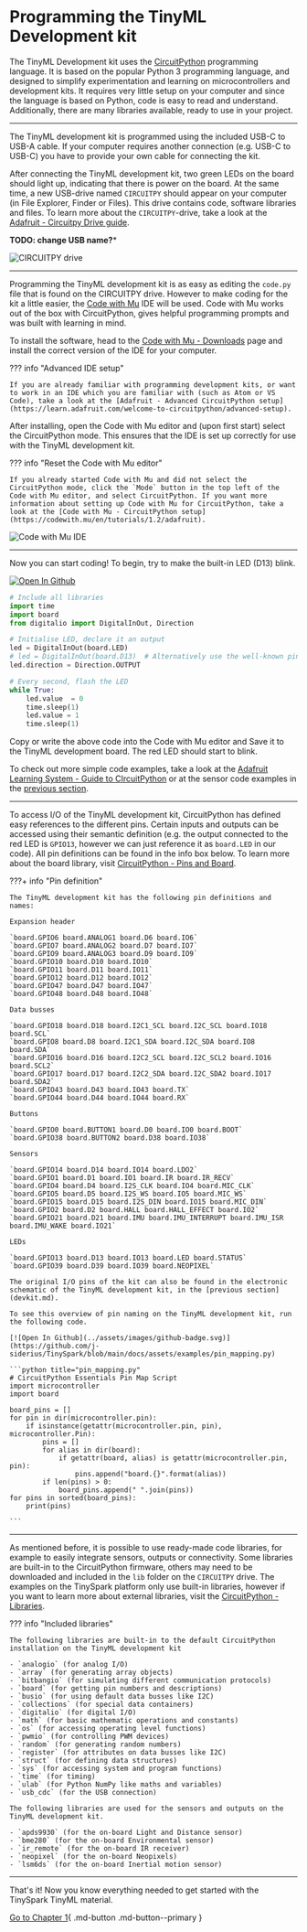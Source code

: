 <style> .md-footer__link--next:not([hidden]) { display: none } </style>

# Programming the TinyML Development kit

The TinyML Development kit uses the [CircuitPython] programming language. It is based on the popular Python 3 programming language, and designed to simplify experimentation and learning on microcontrollers and development kits. It requires very little setup on your computer and since the language is based on Python, code is easy to read and understand. Additionally, there are many libraries available, ready to use in your project.

[CircuitPython]:https://learn.adafruit.com/welcome-to-circuitpython/what-is-circuitpython

---

The TinyML development kit is programmed using the included USB-C to USB-A cable. If your computer requires another connection (e.g. USB-C to USB-C) you have to provide your own cable for connecting the kit.

After connecting the TinyML development kit, two green LEDs on the board should light up, indicating that there is power on the board. At the same time, a new USB-drive named `CIRCUITPY` should appear on your computer (in File Explorer, Finder or Files). This drive contains code, software libraries and files. To learn more about the `CIRCUITPY`-drive, take a look at the [Adafruit - Circuitpy Drive guide](https://learn.adafruit.com/welcome-to-circuitpython/the-circuitpy-drive).

**TODO: change USB name?***

![CIRCUITPY drive](../assets/images/circuitpy_drive.png)

---

Programming the TinyML development kit is as easy as editing the `code.py` file that is found on the CIRCUITPY drive. However to make coding for the kit a little easier, the [Code with Mu] IDE will be used. Code with Mu works out of the box with CircuitPython, gives helpful programming prompts and was built with learning in mind.

[Code with Mu]:https://codewith.mu/

To install the software, head to the [Code with Mu - Downloads] page and install the correct version of the IDE for your computer.

[Code with Mu - Downloads]:https://codewith.mu/en/download

??? info "Advanced IDE setup"

    If you are already familiar with programming development kits, or want to work in an IDE which you are familiar with (such as Atom or VS Code), take a look at the [Adafruit - Advanced CircuitPython setup](https://learn.adafruit.com/welcome-to-circuitpython/advanced-setup).

After installing, open the Code with Mu editor and (upon first start) select the CircuitPython mode. This ensures that the IDE is set up correctly for use with the TinyML development kit.

??? info "Reset the Code with Mu editor"

    If you already started Code with Mu and did not select the CircuitPython mode, click the `Mode` button in the top left of the Code with Mu editor, and select CircuitPython. If you want more information about setting up Code with Mu for CircuitPython, take a look at the [Code with Mu - CircuitPython setup](https://codewith.mu/en/tutorials/1.2/adafruit).

![Code with Mu IDE](../assets/images/code_with_mu.png)

---

Now you can start coding! To begin, try to make the built-in LED (D13) blink.

[![Open In Github](../assets/images/github-badge.svg)](https://github.com/j-siderius/TinySpark/blob/main/docs/assets/examples/led.py)

```python title="led.py"
# Include all libraries
import time
import board
from digitalio import DigitalInOut, Direction

# Initialise LED, declare it an output
led = DigitalInOut(board.LED)
# led = DigitalInOut(board.D13)  # Alternatively use the well-known pin 13
led.direction = Direction.OUTPUT

# Every second, flash the LED
while True:
    led.value  = 0
    time.sleep(1)
    led.value = 1
    time.sleep(1)
```

Copy or write the above code into the Code with Mu editor and Save it to the TinyML development board. The red LED should start to blink.

To check out more simple code examples, take a look at the [Adafruit Learning System - Guide to CIrcuitPython](https://github.com/adafruit/Adafruit_Learning_System_Guides/tree/main/CircuitPython_Essentials) or at the sensor code examples in the [previous section](devkit.md).

---

To access I/O of the TinyML development kit, CircuitPython has defined easy references to the different pins. Certain inputs and outputs can be accessed using their semantic definition (e.g. the output connected to the red LED is `GPIO13`, however we can just reference it as `board.LED` in our code). All pin definitions can be found in the info box below. To learn more about the board library, visit [CircuitPython - Pins and Board](https://learn.adafruit.com/circuitpython-essentials/circuitpython-pins-and-modules).

???+ info "Pin definition"

    The TinyML development kit has the following pin definitions and names:

    Expansion header

    `board.GPIO6 board.ANALOG1 board.D6 board.IO6`
    `board.GPIO7 board.ANALOG2 board.D7 board.IO7`
    `board.GPIO9 board.ANALOG3 board.D9 board.IO9`
    `board.GPIO10 board.D10 board.IO10`
    `board.GPIO11 board.D11 board.IO11`
    `board.GPIO12 board.D12 board.IO12`
    `board.GPIO47 board.D47 board.IO47`
    `board.GPIO48 board.D48 board.IO48`

    Data busses

    `board.GPIO18 board.D18 board.I2C1_SCL board.I2C_SCL board.IO18 board.SCL`
    `board.GPIO8 board.D8 board.I2C1_SDA board.I2C_SDA board.IO8 board.SDA`
    `board.GPIO16 board.D16 board.I2C2_SCL board.I2C_SCL2 board.IO16 board.SCL2`
    `board.GPIO17 board.D17 board.I2C2_SDA board.I2C_SDA2 board.IO17 board.SDA2`
    `board.GPIO43 board.D43 board.IO43 board.TX`
    `board.GPIO44 board.D44 board.IO44 board.RX`

    Buttons

    `board.GPIO0 board.BUTTON1 board.D0 board.IO0 board.BOOT`
    `board.GPIO38 board.BUTTON2 board.D38 board.IO38`

    Sensors

    `board.GPIO14 board.D14 board.IO14 board.LDO2`
    `board.GPIO1 board.D1 board.IO1 board.IR board.IR_RECV`
    `board.GPIO4 board.D4 board.I2S_CLK board.IO4 board.MIC_CLK`
    `board.GPIO5 board.D5 board.I2S_WS board.IO5 board.MIC_WS`
    `board.GPIO15 board.D15 board.I2S_DIN board.IO15 board.MIC_DIN`
    `board.GPIO2 board.D2 board.HALL board.HALL_EFFECT board.IO2`
    `board.GPIO21 board.D21 board.IMU board.IMU_INTERRUPT board.IMU_ISR board.IMU_WAKE board.IO21`

    LEDs

    `board.GPIO13 board.D13 board.IO13 board.LED board.STATUS`
    `board.GPIO39 board.D39 board.IO39 board.NEOPIXEL`

    The original I/O pins of the kit can also be found in the electronic schematic of the TinyML development kit, in the [previous section](devkit.md).

    To see this overview of pin naming on the TinyML development kit, run the following code.

    [![Open In Github](../assets/images/github-badge.svg)](https://github.com/j-siderius/TinySpark/blob/main/docs/assets/examples/pin_mapping.py)

    ```python title="pin_mapping.py"
    # CircuitPython Essentials Pin Map Script
    import microcontroller
    import board

    board_pins = []
    for pin in dir(microcontroller.pin):
        if isinstance(getattr(microcontroller.pin, pin), microcontroller.Pin):
            pins = []
            for alias in dir(board):
                if getattr(board, alias) is getattr(microcontroller.pin, pin):
                    pins.append("board.{}".format(alias))
            if len(pins) > 0:
                board_pins.append(" ".join(pins))
    for pins in sorted(board_pins):
        print(pins)
    
    ```

---

As mentioned before, it is possible to use ready-made code libraries, for example to easily integrate sensors, outputs or connectivity. Some libraries are built-in to the CircuitPython firmware, others may need to be downloaded and included in the `lib` folder on the `CIRCUITPY` drive. The examples on the TinySpark platform only use built-in libraries, however if you want to learn more about external libraries, visit the [CircuitPython - Libraries](https://learn.adafruit.com/welcome-to-circuitpython/circuitpython-libraries).

??? info "Included libraries"

    The following libraries are built-in to the default CircuitPython installation on the TinyML development kit
  
    - `analogio` (for analog I/O)
    - `array` (for generating array objects)
    - `bitbangio` (for simulating different communication protocols)
    - `board` (for getting pin numbers and descriptions)
    - `busio` (for using default data busses like I2C)
    - `collections` (for special data containers)
    - `digitalio` (for digital I/O)
    - `math` (for basic mathematic operations and constants)
    - `os` (for accessing operating level functions)
    - `pwmio` (for controlling PWM devices)
    - `random` (for generating random numbers)
    - `register` (for attributes on data busses like I2C)
    - `struct` (for defining data structures)
    - `sys` (for accessing system and program functions)
    - `time` (for timing)
    - `ulab` (for Python NumPy like maths and variables)
    - `usb_cdc` (for the USB connection)

    The following libraries are used for the sensors and outputs on the TinyML development kit.

    - `apds9930` (for the on-board Light and Distance sensor)
    - `bme280` (for the on-board Environmental sensor)
    - `ir_remote` (for the on-board IR receiver)
    - `neopixel` (for the on-board Neopixels)
    - `lsm6ds` (for the on-board Inertial motion sensor)

---

That's it! Now you know everything needed to get started with the TinySpark TinyML material.

[Go to Chapter 1](../chapter1/introduction.md){ .md-button .md-button--primary }






<!-- 
### Programmming command ###

esptool.py --port COM4 erase_flash && esptool.py --port COM4 --before=default_reset --after=hard_reset write_flash --flash_mode qio --flash_freq 80m --flash_size 16MB 0x0 
 -->